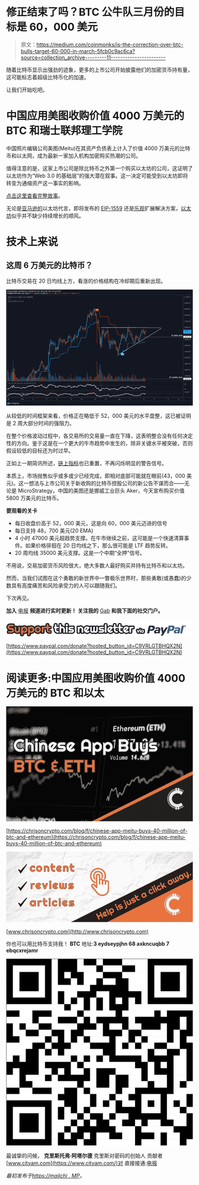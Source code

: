 # 修正结束了吗？BTC 公牛队三月份的目标是 60，000 美元

> 原文：<https://medium.com/coinmonks/is-the-correction-over-btc-bulls-target-60-000-in-march-5fcb0c9ac6ca?source=collection_archive---------11----------------------->

随着比特币显示出强劲的迹象，更多的上市公司开始披露他们的加密货币持有量，这可能标志着超级比特币化的加速。

让我们开始吃吧。

# 中国应用美图收购价值 4000 万美元的 BTC 和瑞士联邦理工学院

中国照片编辑公司美图(Meitu)在其资产负债表上计入了价值 4000 万美元的比特币和以太网，成为最新一家加入机构加密购买热潮的公司。

值得注意的是，这家上市公司是除比特币之外第一个购买以太坊的公司，这证明了以太坊作为“Web 3.0 的基础层”的强大潜在叙事。这一决定可能受到以太坊即将转变为通缩资产这一事实的影响。

[点击这里查看完整故事](https://chrisoncrypto.com/blog/f/chinese-app-meitu-buys-40-million-of-btc-and-ethereum)。

无论是[亚马逊的](https://twitter.com/ChrisOnCrypto1/status/1367027145315389441)以太坊代言，即将发布的 [EIP-1559](https://chrisoncrypto.com/blog/f/major-ethereum-gas-fee-update-eip-1559-scheduled-for-july) 还是[乐观](https://chrisoncrypto.com/blog/f/scaling-coming-to-ethereum-in-march-with-optimism-mainnet-launch)扩展解决方案，[以太坊](https://chrisoncrypto.com/blog/f/grayscale-steps-on-the-gas-accelerating-ethereum-accumulation)似乎并不缺少持续增长的顺风。

# 技术上来说

## 这周 6 万美元的比特币？

比特币交易在 20 日均线上方，看涨的价格结构在冷却期后重新出现。

![](img/1ce27d1a91e3a1be645a944355930fbd.png)

从较低的时间框架来看，价格正在略低于 52，000 美元的水平盘整，这已被证明是 2 周大部分时间的强阻力。

在整个价格波动过程中，各交易所的交易量一直在下降，这表明整合没有任何决定性的方向。鉴于这是在一个更大的牛市趋势中发生的，除非关键水平被突破，否则假设较低的目标还为时过早。

正如上一期简讯所述，[链上指标](https://mailchi.mp/198a9a2db63c/market-dynamics-reset-as-btc-hovers-above-50000)也已重置，不再闪烁明显的警告信号。

本质上，市场抛售似乎或多或少已经完成，即相对底部可能就在眼前(43，000 美元)。这一想法与上市公司关于新收购的比特币控股公司的新公告不谋而合——无论是 MicroStrategy，中国的美图还是挪威工业巨头 Aker，今天宣布购买价值 5800 万美元的比特币。

**要观看的关卡**

*   每日收盘价高于 52，000 美元，这是向 60，000 美元迈进的信号
*   每日支持 48，700 美元(20 EMA)
*   4 小时 47000 美元超趋势支撑。在牛市继续之前，这可能是一个快速清算事件。如果价格徘徊在 20 日均线之下，那么很可能是 LTF 趋势反转。
*   20 周均线 35000 美元支撑。这是一个中期“全押”信号。

不用说，交易加密货币风险很大，绝大多数人最好购买并持有比特币和以太坊。

然而，当我们试图在这个勇敢的新世界中一瞥极乐世界时，那些勇敢(或愚蠢)的少数具有高度痛苦和风险承受力的人可以跟随我们。

下次再见。

**加入** [电报](https://t.me/chrisoncryptochannel) **频道进行实时更新！
关注我的** [Gab](https://gab.com/chrisoncrypto) **和我下面的社交门户。**

![](img/74ad930596c98e5427d62d0c495fd650.png)

[https://www.paypal.com/donate?hosted_button_id=C9VRLGTBHQX2N](https://www.paypal.com/donate?hosted_button_id=C9VRLGTBHQX2N)

# 阅读更多:中国应用美图收购价值 4000 万美元的 BTC 和以太

![](img/7025741b125fb2977224075f07343d81.png)

[https://chrisoncrypto.com/blog/f/chinese-app-meitu-buys-40-million-of-btc-and-ethereum](https://chrisoncrypto.com/blog/f/chinese-app-meitu-buys-40-million-of-btc-and-ethereum)

![](img/6619fb5eb75aa2446e06a674624b6757.png)

[www.chrisoncrypto.com](http://www.chrisoncrypto.com)

你也可以用比特币支持我！
**BTC** 地址:**3 eydseypjhn 68 axkncuqbb 7 ebqcxrejamr**

![](img/3c3f8096283325bec203e2366c9ae128.png)

最诚挚的问候，
**克里斯托弗·阿塔尔德**
克里斯对密码的创始人
贡献者[www.cityam.com](https://www.cityam.com/)对
直接接通:[电报](https://t.me/chrisoncrypto)

*最初发布于*[*https://mailchi . MP*](https://mailchi.mp/936859828b9d/is-the-correction-over-btc-bulls-target-60000-in-march?e=[UNIQID])*。*